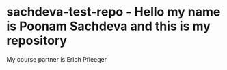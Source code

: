 # sachdeva-test-repo - Hello my name is Poonam Sachdeva and this is my repository
My course partner is Erich Pfleeger
